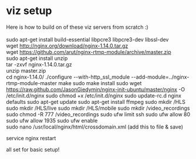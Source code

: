 # viz setup


Here is how to build on of these viz servers from scratch :)<br/>
<br/>
sudo apt-get install build-essential libpcre3 libpcre3-dev libssl-dev <br/>
wget http://nginx.org/download/nginx-1.14.0.tar.gz<br/>
wget https://github.com/arut/nginx-rtmp-module/archive/master.zip<br/>
sudo apt-get install unzip<br/>
tar -zxvf nginx-1.14.0.tar.gz<br/>
unzip master.zip  
cd nginx-1.14.0/
./configure --with-http_ssl_module --add-module=../nginx-rtmp-module-master
make
sudo make install
sudo wget https://raw.github.com/JasonGiedymin/nginx-init-ubuntu/master/nginx -O /etc/init.d/nginx
sudo chmod +x /etc/init.d/nginx
sudo update-rc.d nginx defaults
sudo apt-get update
sudo apt-get install ffmpeg
sudo mkdir /HLS 
sudo mkdir /HLS/live
sudo mkdir /HLS/mobile 
sudo mkdir /video_recordings
sudo chmod -R 777 /video_recordings
sudo ufw limit ssh 
sudo ufw allow 80
sudo ufw allow 1935 
sudo ufw enable  
sudo nano /usr/local/nginx/html/crossdomain.xml
(add this to file & save)
    <?xml version="1.0"?>
      <!DOCTYPE cross-domain-policy SYSTEM "http://www.adobe.com/xml/dtds/cross-domain-policy.dtd">
      <cross-domain-policy>
      <allow-access-from domain="*"/>
    </cross-domain-policy>

service nginx restart

all set for basic setup!





